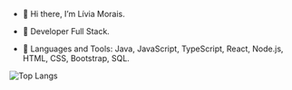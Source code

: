 - 👋 Hi there, I’m Lívia Morais. 
 
- 👀 Developer Full Stack.
 
- 🌱 Languages and Tools: Java, JavaScript, TypeScript, React, Node.js, HTML, CSS, Bootstrap, SQL.

![Top Langs](https://github-readme-stats.vercel.app/api/top-langs/?username=livmorais&theme=tokyonight)

<!---
livmorais/livmorais is a ✨ special ✨ repository because its `README.md` (this file) appears on your GitHub profile.
You can click the Preview link to take a look at your changes.
--->
